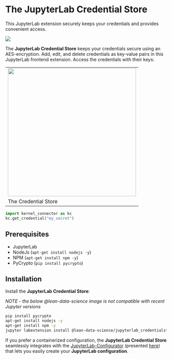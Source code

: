 # The JupyterLab Credential Store

This JupyterLab extension securely keeps your credentials and provides convenient access.

![](assets/teaser.png)

The **JupyterLab Credential Store** keeps your credentials secure using an AES-encryption. Add, edit, and delete credentials as key-value pairs in this JupyterLab frontend extension. Access the credentials with their keys: 

<table class="image">
<tr><td><img src="assets/sidebar.png" width="400"></td></tr>
<tr><td class="caption" >The Credential Store</td></tr>
</table>

```python
import kernel_connector as kc
kc.get_credential("my_secret")
```

## Prerequisites

* JupyterLab
* NodeJs (`apt-get install nodejs -y`)
* NPM (`apt-get install npm -y`)
* PyCrypto (`pip install pycrypto`)

## Installation

Install the **JupyterLab Credential Store**:

*NOTE - the below @lean-data-science image is not compatible with recent Jupyter versions*

```bash
pip install pycrypto
apt-get install nodejs -y
apt-get install npm -y
jupyter labextension install @lean-data-science/jupyterlab_credentialstore
```

If you prefer a containerized configuration, the **JupyterLab Credential Store** seamlessly integrates with the [JupyterLab-Configurator](https://lean-data-science.com/#/configure-jupyterlab) (presented [here](https://towardsdatascience.com/how-to-setup-your-jupyterlab-project-environment-74909dade29b)) that lets you easily create your **JupyterLab configuration**. 
